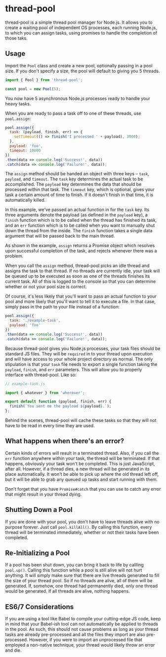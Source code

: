 # thread-pool

thread-pool is a simple thread pool manager for Node.js. It allows you to create
a waiting pool of independent OS processes, each running Node.js, to which
you can assign tasks, using promises to handle the completion of those taks.

## Usage

Import the `Pool` class and create a new pool, optionally passing in a pool
size. If you don't specify a size, the pool will default to giving you 5
threads.

```javascript
import { Pool } from 'thread-pool';

const pool = new Pool(5);
```

You now have 5 asynchronous Node.js processes ready to handle your heavy tasks.

When you are ready to pass a task off to one of these threads, use
`pool.assign`:

```javascript
pool.assign({
  task: (payload, finish, err) => {
    setTimeout(() => finish('I processed ' + payload), 3000);
  },
  payload: 'foo',
  timeout: 10000
})
.then(data => console.log('Success!', data))
.catch(data => console.log('Failure!', data));
```

The `assign` method should be handed an object with three keys – `task`,
`payload`, and `timeout`. The `task` key determines the actual task to be
accomplished. The `payload` key determines the data that should be processed
within that task. The `timeout` key, which is optional, gives your task a
certain amount of time to finish. If it doesn't finish in that time, it is
automatically killed.

In this example, we've passed an actual function in for the `task` key. Its
three arguments denote the payload (as defined in the `payload` key), a
`finish` function which is to be called when the thread has finished its task,
and an `err` function which is to be called when you want to manually shut
down the thread from the inside. The `finish` function takes a single data
argument that will be passed back to the main thread.

As shown in the example, `assign` returns a Promise object which resolves upon
successful completion of the task, and rejects whenever there was a problem.

When you call the `assign` method, thread-pool picks an idle thread and assigns
the task to that thread. If no threads are currently idle, your task will be
queued up to be executed as soon as one of the threads finishes its current
task. All of this is logged to the console so that you can determine whether
or not your pool size is correct.

Of course, it's less likely that you'll want to pass an actual function to
your pool and more likely that you'll want to tell it to execute a file. In
that case, simply pass in the path to your file instead of a function:

```javascript
pool.assign({
  task: './example-task',
  payload: 'foo'
})
.then(data => console.log('Success!', data))
.catch(data => console.log('Failure!', data));
```

Because thread-pool gives you Node.js processes, your task files should be
standard JS files. They will be `required` in to your thread upon execution and
will have access to your whole project directory as normal. The only stipulation
is that your `task` file needs to export a single function taking the `payload`,
`finish`, and `err` parameters. This will allow you to properly interface with
thread-pool. Like so:

```javascript
// example-task.js

import { whatever } from 'wherever';

export default function (payload, finish, err) {
  finish(`You sent me the payload ${payload}.`);
};
```

Behind the scenes, thread-pool will cache these tasks so that they will not
have to be read in every time they are used.

## What happens when there's an error?

Certain kinds of errors will result in a terminated thread. Also, if you call
the `err` function anywhere within your task, the thread will be terminated.
If that happens, obviously your task won't be completed. This is just
JavaScript, after all. However, if a thread dies, a new thread will be generated
in its place automatically. It won't be able to pick up where the old thread
left off, but it will be able to grab any queued up tasks and start running
with them.

Don't forget that you have `Promise#catch` that you can use to catch any error
that might result in your thread dying.

## Shutting Down a Pool

If you are done with your pool, you don't have to leave threads alive with
no purpose forever. Just call `pool.killAll()`. By calling this function,
every thread will be terminated immediately, whether or not their tasks have
been completed.

## Re-Initializing a Pool

If a pool has been shut down, you can bring it back to life by callling
`pool.up()`. Calling this function while a pool is still alive will not hurt
anything. It will simply make sure that there are live threads generated to
fill the size of your thread pool. So if no threads are alive, all of them
will be generated. If, somehow, one thread had permanently died, only one thread
would be generated. If all threads are alive, nothing happens.

## ES6/7 Considerations

If you are using a tool like Babel to compile your cutting-edge JS code, keep
in mind that your Babel-ish tool can not automatically be applied to threads in
the pool. As such, this should not cause problems as long as your thread tasks
are already pre-processed and all the files they import are also pre-processed.
However, if you were to import an unprocessed file that employed a non-native
technique, your thread would likely throw an error and die.
